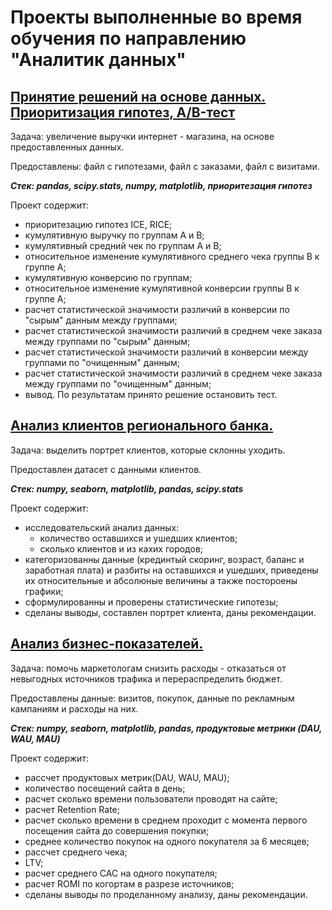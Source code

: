 # Проекты выполненные во время обучения по направлению "Аналитик данных"
## [Принятие решений на основе данных. Приоритизация гипотез, A/B-тест](https://github.com/TikOlga/Project_practicum/blob/main/AB-test.ipynb)

Задача: увеличение выручки интернет - магазина, на основе предоставленных данных.  

Предоставлены: файл с гипотезами, файл с заказами, файл с визитами.

***Cтек: pandas, scipy.stats, numpy, matplotlib, приоритезация гипотез*** 

Проект содержит:
- приоритезацию гипотез ICE, RICE;
- кумулятивную выручку по группам А и В;
- кумулятивный средний чек по группам А и В;
- относительное изменение кумулятивного среднего чека группы В к группе А;
- кумулятивную конверсию по группам;
- относительное изменение кумулятивной конверсии группы В к группе А;
- расчет статистической значимости различий в конверсии по "сырым" данным между группами;
- расчет статистической значимости различий в среднем чеке заказа между группами по "сырым" данным;
- расчет статистической значимости различий в конверсии между группами по "очищенным" данным;
- расчет статистической значимости различий в среднем чеке заказа между группами по "очищенным" данным;
- вывод. По результатам принято решение остановить тест. 



## [Анализ клиентов регионального банка.](https://github.com/TikOlga/Project_practicum/blob/main/bank_clients.ipynb)

Задача: выделить портрет клиентов, которые склонны уходить.

Предоставлен датасет с данными клиентов.

***Cтек: numpy, seaborn, matplotlib, pandas, scipy.stats***

Проект содержит:
- исследовательский анализ данных:
  - количество оставшихся и ушедших клиентов;
  - сколько клиентов и из кахих городов;
- категоризованны данные (крединтый скоринг, возраст, баланс и заработная плата) и
разбиты на оставшихся и ушедших, приведены их относительные и абсолюные величины а также постороены графики;
- сформулированны и проверены статистические гипотезы;
- сделаны выводы, составлен портрет клиента, даны рекомендации.


## [Анализ бизнес-показателей.](https://github.com/TikOlga/Project_practicum/blob/main/business_indicators.ipynb)

Задача: помочь маркетологам снизить расходы - отказаться от невыгодных источников трафика и перераспределить бюджет. 

Предоставлены данные: визитов, покупок, данные по рекламным кампаниям и расходы на них.

***Cтек: numpy, seaborn, matplotlib, pandas, продуктовые метрики (DAU, WAU, MAU)***

Проект содержит:
- рассчет продуктовых метрик(DAU, WAU, MAU);
- количество посещений сайта в день;
- расчет сколько времени пользователи проводят на сайте;
- расчет Retention Rate;
- расчет сколько времени в среднем проходит с момента первого посещения сайта до совершения покупки;
- среднее количество покупок на одного покупателя за 6 месяцев;
- рассчет среднего чека;
- LTV;
- расчет среднего САС на одного покупателя;
- расчет ROMI по когортам в разрезе источников;
- сделаны выводы по проделанному анализу, даны рекомендации.
